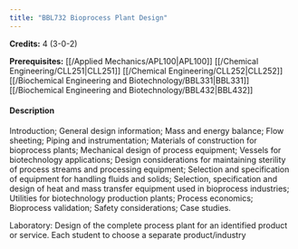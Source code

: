 ```yaml
---
title: "BBL732 Bioprocess Plant Design"
---
```

**Credits:** 4 (3-0-2)

**Prerequisites:** [[/Applied Mechanics/APL100|APL100]] [[/Chemical Engineering/CLL251|CLL251]] [[/Chemical Engineering/CLL252|CLL252]] [[/Biochemical Engineering and Biotechnology/BBL331|BBL331]] [[/Biochemical Engineering and Biotechnology/BBL432|BBL432]]

#### Description
Introduction; General design information; Mass and energy balance; Flow sheeting; Piping and instrumentation; Materials of construction for bioprocess plants; Mechanical design of process equipment; Vessels for biotechnology applications; Design considerations for maintaining sterility of process streams and processing equipment; Selection and specification of equipment for handling fluids and solids; Selection, specification and design of heat and mass transfer equipment used in bioprocess industries; Utilities for biotechnology production plants; Process economics; Bioprocess validation; Safety considerations; Case studies.

Laboratory: Design of the complete process plant for an identified product or service. Each student to choose a separate product/industry